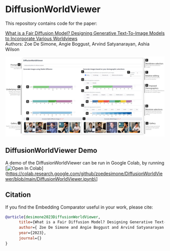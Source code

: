 # DiffusionWorldViewer

This repository contains code for the paper:

[What is a Fair Diffusion Model? Designing Generative Text-To-Image Models to Incorporate Various Worldviews](https://arxiv.org/abs/2309.09944)
<br>
Authors: Zoe De Simone, Angie Boggust, Arvind Satyanarayan, Ashia Wilson
<br>

![Teaser](img/Dashboard_UI.jpg)


## DiffusionWorldViewer Demo

A demo of the DiffusionWorldViewer can be run in Google Colab, by running [![Open In Colab](https://colab.research.google.com/assets/colab-badge.svg)](https://colab.research.google.com/github/zoedesimone/DiffusionWorldViewer/blob/main/DiffusionWorldViewer.ipynb\]


## Citation
If you find the Embedding Comparator useful in your work, please cite:

```bibtex
@article{desimone2023DiffusionWorldViewer,
      title={What is a Fair Diffusion Model? Designing Generative Text-To-Image Models to Incorporate Various Worldviews}, 
      author={ Zoe De Simone and Angie Boggust and Arvind Satyanarayan and Ashia Wilson},
      year={2023},
      journal={}
}
```
